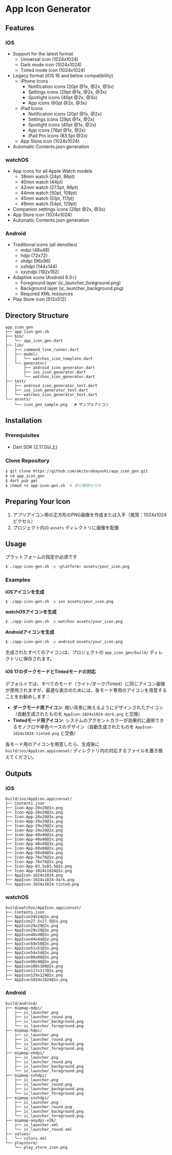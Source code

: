 # App Icon Generator

## Features

### iOS
- Support for the latest format
  - Universal icon (1024x1024)
  - Dark mode icon (1024x1024)
  - Tinted mode icon (1024x1024)
- Legacy format (iOS 16 and below compatibility)
  - iPhone Icons
    - Notification icons (20pt @1x, @2x, @3x)
    - Settings icons (29pt @1x, @2x, @3x)
    - Spotlight icons (40pt @2x, @3x)
    - App icons (60pt @2x, @3x)
  - iPad Icons
    - Notification icons (20pt @1x, @2x)
    - Settings icons (29pt @1x, @2x)
    - Spotlight icons (40pt @1x, @2x)
    - App icons (76pt @1x, @2x)
    - iPad Pro icons (83.5pt @2x)
  - App Store icon (1024x1024)
- Automatic Contents.json generation

### watchOS
- App icons for all Apple Watch models
  - 38mm watch (24pt, 86pt)
  - 40mm watch (44pt)
  - 42mm watch (27.5pt, 98pt)
  - 44mm watch (50pt, 108pt)
  - 45mm watch (51pt, 117pt)
  - 49mm watch (54pt, 129pt)
- Companion settings icons (29pt @2x, @3x)
- App Store icon (1024x1024)
- Automatic Contents.json generation

### Android
- Traditional icons (all densities)
  - mdpi (48x48)
  - hdpi (72x72)
  - xhdpi (96x96)
  - xxhdpi (144x144)
  - xxxhdpi (192x192)
- Adaptive icons (Android 8.0+)
  - Foreground layer (ic_launcher_foreground.png)
  - Background layer (ic_launcher_background.png)
  - Required XML resources
- Play Store icon (512x512)

## Directory Structure
```
app_icon_gen
├── app-icon-gen.sh         
├── bin/
│   └── app_icon_gen.dart    
├── lib/
│   ├── command_line_runner.dart 
│   ├── model/
│   │   └── watchos_icon_template.dart 
│   └── generator/
│       ├── android_icon_generator.dart 
│       ├── ios_icon_generator.dart     
│       └── watchos_icon_generator.dart  
├── test/
│   ├── android_icon_generator_test.dart
│   ├── ios_icon_generator_test.dart
│   └── watchos_icon_generator_test.dart
└── assets/
    └── icon_gen_sample.png   # サンプルアイコン
```

## Installation

### Prerequisites

- Dart SDK (2.17.0以上)

### Clone Repository

```bash
$ git clone https://github.com/akitorahayashi/app_icon_gen.git
$ cd app_icon_gen
$ dart pub get
$ chmod +x app-icon-gen.sh  # 実行権限を付与
```

## Preparing Your Icon

1. アプリアイコン用の正方形のPNG画像を作成または入手（推奨：1024x1024ピクセル）
2. プロジェクト内の `assets` ディレクトリに画像を配置

## Usage

プラットフォームの指定が必須です

```bash
$ ./app-icon-gen.sh -p <platform> assets/your_icon.png
```

### Examples

**iOSアイコンを生成**
```bash
$ ./app-icon-gen.sh -p ios assets/your_icon.png
```

**watchOSアイコンを生成**
```bash
$ ./app-icon-gen.sh -p watchos assets/your_icon.png
```

**Androidアイコンを生成**
```bash
$ ./app-icon-gen.sh -p android assets/your_icon.png
```

生成されたすべてのアイコンは、プロジェクトの `app_icon_gen/build/` ディレクトリに保存されます。

#### iOS 17のダークモードとTintedモードの対応

デフォルトでは、すべてのモード（ライト/ダーク/Tinted）に同じアイコン画像が使用されますが、最適な表示のためには、各モード専用のアイコンを用意することをお勧めします：

- **ダークモード用アイコン**: 暗い背景に映えるようにデザインされたアイコン（自動生成されたものを `AppIcon-1024x1024-dark.png` と交換）
- **Tintedモード用アイコン**: システムのアクセントカラーが効果的に適用できるモノクロや単色ベースのデザイン（自動生成されたものを `AppIcon-1024x1024-tinted.png` と交換）

各モード用のアイコンを用意したら、生成後に `build/ios/AppIcon.appiconset/` ディレクトリ内の対応するファイルを置き換えてください。

## Outputs

### iOS

```
build/ios/AppIcon.appiconset/
├── Contents.json
├── Icon-App-20x20@1x.png
├── Icon-App-20x20@2x.png
├── Icon-App-20x20@3x.png
├── Icon-App-29x29@1x.png
├── Icon-App-29x29@2x.png
├── Icon-App-29x29@3x.png
├── Icon-App-40x40@1x.png
├── Icon-App-40x40@2x.png
├── Icon-App-40x40@3x.png
├── Icon-App-60x60@2x.png
├── Icon-App-60x60@3x.png
├── Icon-App-76x76@1x.png
├── Icon-App-76x76@2x.png
├── Icon-App-83.5x83.5@2x.png
├── Icon-App-1024x1024@1x.png
├── AppIcon-1024x1024.png
├── AppIcon-1024x1024-dark.png
└── AppIcon-1024x1024-tinted.png
```

### watchOS

```
build/watchos/AppIcon.appiconset/
├── Contents.json
├── AppIcon24x24@2x.png
├── AppIcon27.5x27.5@2x.png
├── AppIcon29x29@2x.png
├── AppIcon29x29@3x.png
├── AppIcon40x40@2x.png
├── AppIcon44x44@2x.png
├── AppIcon50x50@2x.png
├── AppIcon51x51@2x.png
├── AppIcon54x54@2x.png
├── AppIcon86x86@2x.png
├── AppIcon98x98@2x.png
├── AppIcon108x108@2x.png
├── AppIcon117x117@2x.png
├── AppIcon129x129@2x.png
└── AppIcon1024x1024@1x.png
```

### Android

```
build/android/
├── mipmap-mdpi/
│   ├── ic_launcher.png
│   ├── ic_launcher_round.png
│   ├── ic_launcher_background.png
│   └── ic_launcher_foreground.png
├── mipmap-hdpi/
│   ├── ic_launcher.png
│   ├── ic_launcher_round.png
│   ├── ic_launcher_background.png
│   └── ic_launcher_foreground.png
├── mipmap-xhdpi/
│   ├── ic_launcher.png
│   ├── ic_launcher_round.png
│   ├── ic_launcher_background.png
│   └── ic_launcher_foreground.png
├── mipmap-xxhdpi/
│   ├── ic_launcher.png
│   ├── ic_launcher_round.png
│   ├── ic_launcher_background.png
│   └── ic_launcher_foreground.png
├── mipmap-xxxhdpi/
│   ├── ic_launcher.png
│   ├── ic_launcher_round.png
│   ├── ic_launcher_background.png
│   └── ic_launcher_foreground.png
├── mipmap-anydpi-v26/
│   ├── ic_launcher.xml
│   └── ic_launcher_round.xml
├── values/
│   └── colors.xml
└── playstore/
    └── play_store_icon.png
```

